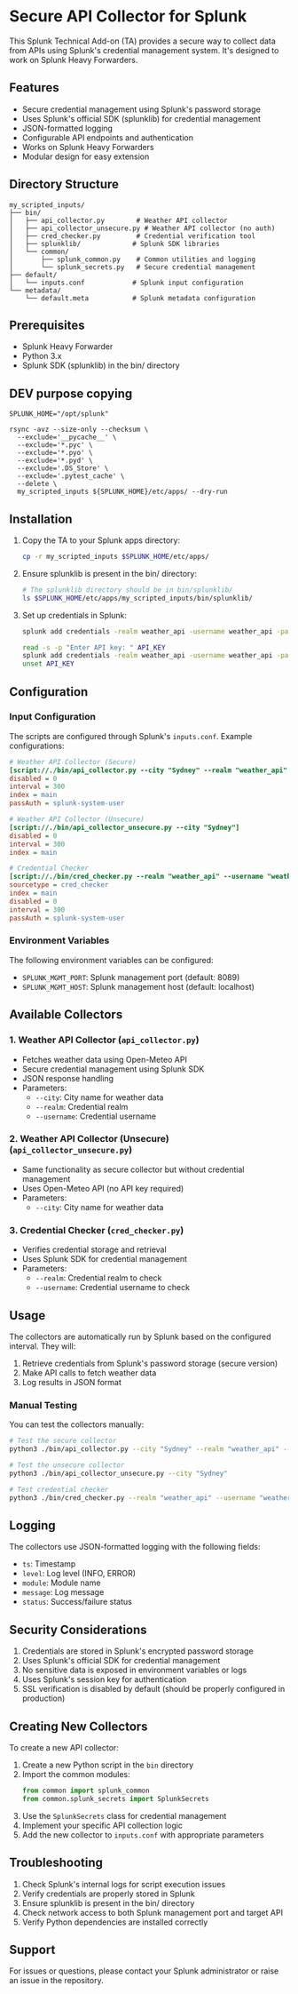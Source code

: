 # Secure API Collector for Splunk

This Splunk Technical Add-on (TA) provides a secure way to collect data from APIs using Splunk's credential management system. It's designed to work on Splunk Heavy Forwarders.

## Features

- Secure credential management using Splunk's password storage
- Uses Splunk's official SDK (splunklib) for credential management
- JSON-formatted logging
- Configurable API endpoints and authentication
- Works on Splunk Heavy Forwarders
- Modular design for easy extension

## Directory Structure

```
my_scripted_inputs/
├── bin/
│   ├── api_collector.py        # Weather API collector
│   ├── api_collector_unsecure.py # Weather API collector (no auth)
│   ├── cred_checker.py         # Credential verification tool
│   ├── splunklib/             # Splunk SDK libraries
│   └── common/
│       ├── splunk_common.py    # Common utilities and logging
│       └── splunk_secrets.py   # Secure credential management
├── default/
│   └── inputs.conf            # Splunk input configuration
└── metadata/
    └── default.meta           # Splunk metadata configuration
```

## Prerequisites

- Splunk Heavy Forwarder
- Python 3.x
- Splunk SDK (splunklib) in the bin/ directory

## DEV purpose copying

```
SPLUNK_HOME="/opt/splunk"

rsync -avz --size-only --checksum \
  --exclude='__pycache__' \
  --exclude='*.pyc' \
  --exclude='*.pyo' \
  --exclude='*.pyd' \
  --exclude='.DS_Store' \
  --exclude='.pytest_cache' \
  --delete \
  my_scripted_inputs ${SPLUNK_HOME}/etc/apps/ --dry-run
```

## Installation

1. Copy the TA to your Splunk apps directory:
   ```bash
   cp -r my_scripted_inputs $SPLUNK_HOME/etc/apps/
   ```

2. Ensure splunklib is present in the bin/ directory:
   ```bash
   # The splunklib directory should be in bin/splunklib/
   ls $SPLUNK_HOME/etc/apps/my_scripted_inputs/bin/splunklib/
   ```

3. Set up credentials in Splunk:
   ```bash
   splunk add credentials -realm weather_api -username weather_api -password your_api_key
   ```

   ```bash
   read -s -p "Enter API key: " API_KEY
   splunk add credentials -realm weather_api -username weather_api -password "$API_KEY"
   unset API_KEY
   ```
## Configuration

### Input Configuration

The scripts are configured through Splunk's `inputs.conf`. Example configurations:

```ini
# Weather API Collector (Secure)
[script://./bin/api_collector.py --city "Sydney" --realm "weather_api" --username "weather_api"]
disabled = 0
interval = 300
index = main
passAuth = splunk-system-user

# Weather API Collector (Unsecure)
[script://./bin/api_collector_unsecure.py --city "Sydney"]
disabled = 0
interval = 300
index = main

# Credential Checker
[script://./bin/cred_checker.py --realm "weather_api" --username "weather_api"]
sourcetype = cred_checker
index = main
disabled = 0
interval = 300
passAuth = splunk-system-user
```

### Environment Variables

The following environment variables can be configured:

- `SPLUNK_MGMT_PORT`: Splunk management port (default: 8089)
- `SPLUNK_MGMT_HOST`: Splunk management host (default: localhost)

## Available Collectors

### 1. Weather API Collector (`api_collector.py`)
- Fetches weather data using Open-Meteo API
- Secure credential management using Splunk SDK
- JSON response handling
- Parameters:
  - `--city`: City name for weather data
  - `--realm`: Credential realm
  - `--username`: Credential username

### 2. Weather API Collector (Unsecure) (`api_collector_unsecure.py`)
- Same functionality as secure collector but without credential management
- Uses Open-Meteo API (no API key required)
- Parameters:
  - `--city`: City name for weather data

### 3. Credential Checker (`cred_checker.py`)
- Verifies credential storage and retrieval
- Uses Splunk SDK for credential management
- Parameters:
  - `--realm`: Credential realm to check
  - `--username`: Credential username to check

## Usage

The collectors are automatically run by Splunk based on the configured interval. They will:

1. Retrieve credentials from Splunk's password storage (secure version)
2. Make API calls to fetch weather data
3. Log results in JSON format

### Manual Testing

You can test the collectors manually:

```bash
# Test the secure collector
python3 ./bin/api_collector.py --city "Sydney" --realm "weather_api" --username "weather_api"

# Test the unsecure collector
python3 ./bin/api_collector_unsecure.py --city "Sydney"

# Test credential checker
python3 ./bin/cred_checker.py --realm "weather_api" --username "weather_api"
```

## Logging

The collectors use JSON-formatted logging with the following fields:
- `ts`: Timestamp
- `level`: Log level (INFO, ERROR)
- `module`: Module name
- `message`: Log message
- `status`: Success/failure status

## Security Considerations

1. Credentials are stored in Splunk's encrypted password storage
2. Uses Splunk's official SDK for credential management
3. No sensitive data is exposed in environment variables or logs
4. Uses Splunk's session key for authentication
5. SSL verification is disabled by default (should be properly configured in production)

## Creating New Collectors

To create a new API collector:

1. Create a new Python script in the `bin` directory
2. Import the common modules:
   ```python
   from common import splunk_common
   from common.splunk_secrets import SplunkSecrets
   ```
3. Use the `SplunkSecrets` class for credential management
4. Implement your specific API collection logic
5. Add the new collector to `inputs.conf` with appropriate parameters

## Troubleshooting

1. Check Splunk's internal logs for script execution issues
2. Verify credentials are properly stored in Splunk
3. Ensure splunklib is present in the bin/ directory
4. Check network access to both Splunk management port and target API
5. Verify Python dependencies are installed correctly

## Support

For issues or questions, please contact your Splunk administrator or raise an issue in the repository.